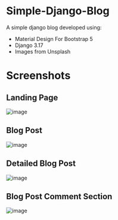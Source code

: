 # Simple-Django-Blog

A simple django blog developed using:
- Material Design For Bootstrap 5
- Django 3.17 
- Images from Unsplash

# Screenshots
## Landing Page
![image](https://user-images.githubusercontent.com/47489747/111071306-38791e80-84de-11eb-94f5-7f5a01921a37.png)
## Blog Post
![image](https://user-images.githubusercontent.com/47489747/111071333-56468380-84de-11eb-9996-b4b31f2ba840.png)
## Detailed Blog Post
![image](https://user-images.githubusercontent.com/47489747/111071537-4a0ef600-84df-11eb-864d-f2593af92ddd.png)
## Blog Post Comment Section
![image](https://user-images.githubusercontent.com/47489747/111071401-aa516800-84de-11eb-97f7-000fc4546ab8.png)
